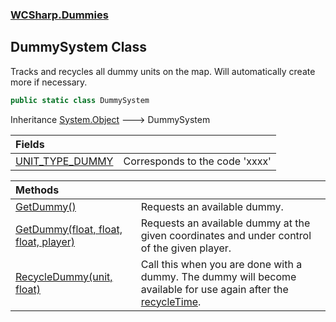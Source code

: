 ### [WCSharp.Dummies](WCSharp.Dummies.md 'WCSharp.Dummies')

## DummySystem Class

Tracks and recycles all dummy units on the map. Will automatically create more if necessary.

```csharp
public static class DummySystem
```

Inheritance [System.Object](https://docs.microsoft.com/en-us/dotnet/api/System.Object 'System.Object') &#129106; DummySystem

| Fields | |
| :--- | :--- |
| [UNIT_TYPE_DUMMY](WCSharp.Dummies.DummySystem.UNIT_TYPE_DUMMY.md 'WCSharp.Dummies.DummySystem.UNIT_TYPE_DUMMY') | Corresponds to the code 'xxxx' |

| Methods | |
| :--- | :--- |
| [GetDummy()](WCSharp.Dummies.DummySystem.GetDummy().md 'WCSharp.Dummies.DummySystem.GetDummy()') | Requests an available dummy. |
| [GetDummy(float, float, float, player)](WCSharp.Dummies.DummySystem.GetDummy(float,float,float,War3Api.Common.player).md 'WCSharp.Dummies.DummySystem.GetDummy(float, float, float, War3Api.Common.player)') | Requests an available dummy at the given coordinates and under control of the given player. |
| [RecycleDummy(unit, float)](WCSharp.Dummies.DummySystem.RecycleDummy(War3Api.Common.unit,float).md 'WCSharp.Dummies.DummySystem.RecycleDummy(War3Api.Common.unit, float)') | Call this when you are done with a dummy. The dummy will become available for use again after the [recycleTime](WCSharp.Dummies.DummySystem.RecycleDummy(War3Api.Common.unit,float).md#WCSharp.Dummies.DummySystem.RecycleDummy(War3Api.Common.unit,float).recycleTime 'WCSharp.Dummies.DummySystem.RecycleDummy(War3Api.Common.unit, float).recycleTime'). |

